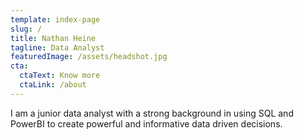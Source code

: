 ```yaml
---
template: index-page
slug: /
title: Nathan Heine
tagline: Data Analyst
featuredImage: /assets/headshot.jpg
cta:
  ctaText: Know more
  ctaLink: /about
---
```

I am a junior data analyst with a strong background in using SQL and PowerBI to create powerful and informative data driven decisions.